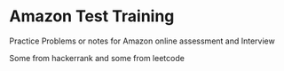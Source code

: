 # Amazon Test Training
Practice Problems or notes for Amazon online assessment and Interview

Some from hackerrank and some from leetcode

